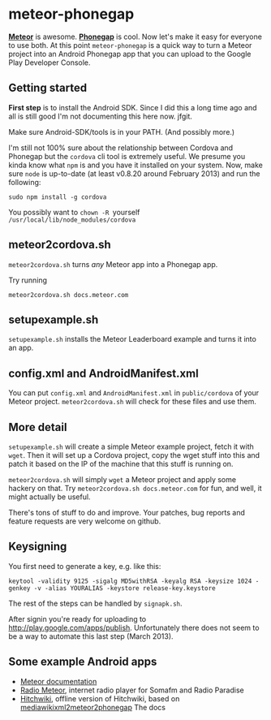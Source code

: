 meteor-phonegap
===============

**[Meteor](http://meteor.com/)** is
awesome. **[Phonegap](http://phonegap.com/)** is cool. Now let's make
it easy for everyone to use both. At this point `meteor-phonegap` is a
quick way to turn a Meteor project into an Android Phonegap app that
you can upload to the Google Play Developer Console.



Getting started
---------------

**First step** is to install the Android SDK.
Since I did this a long time ago and all is still good I'm not
documenting this here now. jfgit.

Make sure Android-SDK/tools is in your PATH. (And possibly more.)

I'm still not 100% sure about the relationship between Cordova and
Phonegap but the `cordova` cli tool is extremely useful. We presume you
kinda know what `npm` is and you have it installed on your system.
Now, make sure `node` is up-to-date (at least v0.8.20 around February
2013) and run the following:

    sudo npm install -g cordova

You possibly want to `chown -R `yourself` /usr/local/lib/node_modules/cordova` 



meteor2cordova.sh
-----------------

`meteor2cordova.sh` turns *any* Meteor app into a Phonegap app.

Try running 

    meteor2cordova.sh docs.meteor.com


setupexample.sh
---------------

`setupexample.sh` installs the Meteor Leaderboard example and turns it into an app.




config.xml and AndroidManifest.xml
----------------------------------

You can put `config.xml` and `AndroidManifest.xml` in `public/cordova` of your Meteor project.
`meteor2cordova.sh` will check for these files and use them.



More detail
-----------

`setupexample.sh` will create a simple Meteor example project, fetch
it with `wget`.  Then it will set up a Cordova project, copy the wget
stuff into this and patch it based on the IP of the machine that this
stuff is running on.

`meteor2cordova.sh` will simply `wget` a Meteor project and apply some
hackery on that.  Try `meteor2cordova.sh docs.meteor.com` for fun, and
well, it might actually be useful.


There's tons of stuff to do and improve. Your patches, bug reports and
feature requests are very welcome on github.




Keysigning
----------

You first need to generate a key, e.g. like this:

    keytool -validity 9125 -sigalg MD5withRSA -keyalg RSA -keysize 1024 -genkey -v -alias YOURALIAS -keystore release-key.keystore


The rest of the steps can be handled by `signapk.sh`.


After signin you're ready for uploading to
http://play.google.com/apps/publish.  Unfortunately there does not
seem to be a way to automate this last step (March 2013).



Some example Android apps
-------------------------
* [Meteor documentation](https://play.google.com/store/apps/details?id=io.cordova.cordovadocsmeteorcom)
* [Radio Meteor](https://play.google.com/store/apps/details?id=io.cordova.radio.meteor.com), internet radio player for Somafm and Radio Paradise
* [Hitchwiki](https://play.google.com/store/apps/details?id=io.cordova.cordovahitchwikimeteorcom), offline version of Hitchwiki, based on [mediawikixml2meteor2phonegap](https://github.com/guaka/mediawikixml2meteor2phonegap)
The docs